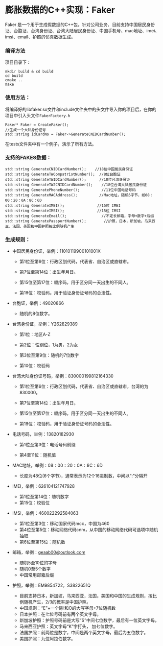 # 膨胀数据的C++实现：Faker

Faker 是一个用于生成假数据的C++包，针对公司业务，目前支持中国居民身份证、台胞证、台湾身份证、台湾大陆居民身份证、中国手机号、mac地址、imei、imsi、email、护照的仿真数据生成。

### 编译方法

项目目录下：

```
mkdir build & cd build
cd build
cmake ..
make
```

### 使用方法：

将编译好的libfaker.so文件和include文件夹中的头文件导入你的项目后，在你的项目中引入头文件`FakerFactory.h` 

```
Faker* Faker = CreateFaker();
//生成一个大陆身份证号
std::string idCardNo = Faker->GenerateCNIDCardNumber();
```

在tests文件夹中有一个例子，演示了所有方法。

### 支持的FAKES数据：

```
std::string GenerateCNIDCardNumber();    //18位中国居民身份证
std::string GenerateTWCompatriotNumber();  //8位台胞证
std::string GenerateTWIDCardNumber();      //10位台湾身份证
std::string GenerateTW2CNIDCardNumber();    //18位台湾大陆居民身份证
std::string GeneratePhoneNumber();          //11位中国电话号码
std::string GenerateMACAddress();          //Mac地址，随机6字节，如08：00：20：0A：8C：6D
std::string GenerateIMEI();               //15位 IMEI
std::string GenerateIMSI();               //15位 IMSI
std::string GenerateEmail();                //不定长邮箱，字母+数字+后缀
std::string GeneratePassportNumber();        //护照，日本，新加坡，马来西亚，法国，美国和中国护照按比例随机产生
```

### 生成规则：

- 中国居民身份证，举例：11010119900101001X

  - 第1位至第6位：行政区划代码，代表省、自治区或直辖市。

  - 第7位至第14位：出生年月日。

  - 第15位至第17位：顺序码，用于区分同一天出生的不同人。

  - 第18位：校验码，用于验证身份证号码的合法性。

- 台胞证，举例：49020866
  - 随机的8位数字。

- 台湾身份证，举例：Y262829389

  - 第1位：地区A-Z

  - 第2位：性别位，1为男，2为女

  - 第3位至第9位：随机的7位数字

  - 第10位：校验码

- 台湾大陆身份证号码，举例：830000199812164330

  - 第1位至第6位：行政区划代码，代表省、自治区或直辖市，台湾的为830000。

  - 第7位至第14位：出生年月日。

  - 第15位至第17位：顺序码，用于区分同一天出生的不同人。

  - 第18位：校验码，用于验证身份证号码的合法性。

- 电话号码，举例：13820182930

  - 第1位至第3位：电话号码前缀

  - 第4至11位：随机值

- MAC地址，举例：08：00：20：0A：8C：6D
  - 长度为48位(6个字节)，通常表示为12个16进制数，中间以“:”分隔开
- IMEI，举例：626104121747928
  - 第1位至第14位：随机数字
  - 第15位：校验位
- IMSI，举例：460022292584063
  - 第1位至第3位：移动国家代码mcc，中国为460
  - 第4位至第5位：移动网络代码cnm，从中国的移动网络代码可选项中随机抽取
  - 第6位至第15位：随机数
- 邮箱，举例：geaab00@outlook.com
  - 随机5至10位的字母
  - 随机0至5个数字
  - 中国常用邮箱后缀
- 护照，举例：EM9854722，S3822651Q
  - 目前支持日本，新加坡，马来西亚，法国，美国和中国的生成规则，按比例随机产生，2/3的概率是中国护照。
  - 中国规则：“E"+一个除I和O的大写字母+7位随机数
  - 日本护照：在七位号码前有两个英文字母。
  - 新加坡护照：护照号码前是大写“S”中间七位数字，最后有一位英文字母。
  - 马来西亚护照：英文字母“K”字打头， 加七位数字。
  - 法国护照：前两位是数字，中间是两个英文字母，最后为五位数字。
  - 美国护照：九位阿拉伯数字。